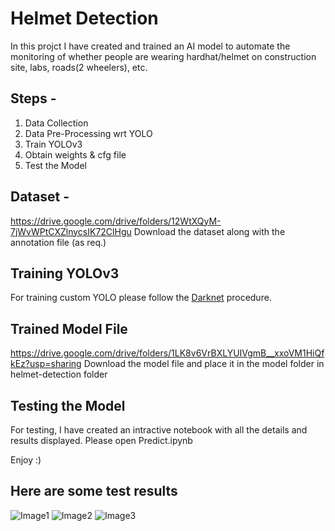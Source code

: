 # Helmet Detection

In this projct I have created and trained an AI model to automate the monitoring of whether people are wearing hardhat/helmet on construction site, labs, roads(2 wheelers), etc.

## Steps - 
1. Data Collection
2. Data Pre-Processing wrt YOLO
3. Train YOLOv3
4. Obtain weights & cfg file
5. Test the Model

## Dataset - 
https://drive.google.com/drive/folders/12WtXQyM-7jWvWPtCXZlnycsIK72ClHgu
Download the dataset along with the annotation file (as req.)

## Training YOLOv3
For training custom YOLO please follow the [Darknet](https://github.com/AlexeyAB/darknet) procedure.

## Trained Model File
https://drive.google.com/drive/folders/1LK8v6VrBXLYUIVgmB__xxoVM1HiQfkEz?usp=sharing
Download the model file and place it in the model folder in helmet-detection folder

## Testing the Model
For testing, I have created an intractive notebook with all the details and results displayed.
Please open Predict.ipynb

Enjoy :)

## Here are some test results
![Image1](https://github.com/imsaksham-c/SafetyAtWorkplace-Helmet-and-Mask-Detection/blob/master/helmet-detection/test-result/1.png)
![Image2](https://github.com/imsaksham-c/SafetyAtWorkplace-Helmet-and-Mask-Detection/blob/master/helmet-detection/test-result/2.png)
![Image3](https://github.com/imsaksham-c/SafetyAtWorkplace-Helmet-and-Mask-Detection/blob/master/helmet-detection/test-result/3.png)
